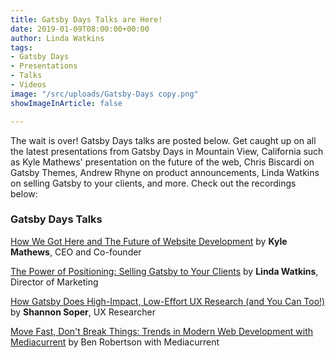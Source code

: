 ```yaml
---
title: Gatsby Days Talks are Here!
date: 2019-01-09T08:00:00+00:00
author: Linda Watkins
tags:
- Gatsby Days
- Presentations
- Talks
- Videos
image: "/src/uploads/Gatsby-Days copy.png"
showImageInArticle: false

---
```

The wait is over! Gatsby Days talks are posted below. Get caught up on all the latest presentations from Gatsby Days in Mountain View, California such as Kyle Mathews' presentation on the future of the web, Chris Biscardi on Gatsby Themes, Andrew Rhyne on product announcements, Linda Watkins on selling Gatsby to your clients, and more. Check out the recordings below:

### Gatsby Days Talks

[How We Got Here and The Future of Website Development](https://www.gatsbyjs.com/gatsby-days-keynote-kyle/) by **Kyle Mathews**, CEO and Co-founder

[The Power of Positioning: Selling Gatsby to Your Clients](https://www.gatsbyjs.com/gatsby-days-positioning-linda/) by **Linda Watkins**, Director of Marketing

[How Gatsby Does High-Impact, Low-Effort UX Research (and You Can Too!)](https://www.gatsbyjs.com/gatsby-days-UXresearch-shannon/) by **Shannon Soper**, UX Researcher

[Move Fast, Don't Break Things: Trends in Modern Web Development with Mediacurrent](https://www.gatsbyjs.com/gatsby-days-mediacurrent-ben/) by Ben Robertson with Mediacurrent